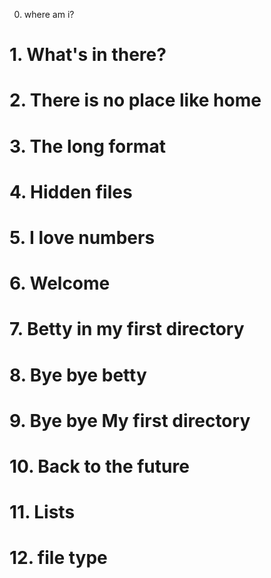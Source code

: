 0. where am i?
# 1. What's in there?
# 2. There is no place like home
# 3. The long format
# 4. Hidden files
# 5. I love numbers
# 6. Welcome
# 7. Betty in my first directory
# 8. Bye bye betty
# 9. Bye bye My first directory
# 10. Back to the future
# 11. Lists
# 12. file type

